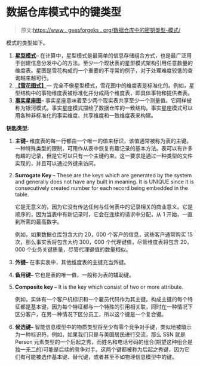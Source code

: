 # 数据仓库模式中的键类型

> 原文:[https://www . geesforgeks . org/数据仓库中的密钥类型-模式/](https://www.geeksforgeeks.org/types-of-keys-in-data-warehouse-schema/)

模式的类型如下。

1.  **[星型模式](https://www.geeksforgeeks.org/star-schema-in-data-warehouse-modeling/)–**
    在计算中，星型模式是最简单的信息存储组合方式，也是最广泛用于创建信息分发中心的方法。至少一个现状表的星型模式架构引用任意数量的维度表。星图是雪花构成的一个重要的不寻常的例子，对于处理难度较低的查询越来越可行。
2.  **[【雪花图式】](https://www.geeksforgeeks.org/snowflake-schema-in-data-warehouse-model/)—**
    完全不像星型模式，雪花图中的维度表是标准化的。例如，星型结构中的事物维度表被标准化并分成两个维度表，即具体事物和提供者表。
3.  **[事实星座图](https://www.geeksforgeeks.org/fact-constellation-in-data-warehouse-modelling/)–**
    事实星座意味着至少两个现实表共享至少一个测量值。它同样被称为银河模式。事实星座模式描绘了数据仓库的一致结构。事实星座模式可以用各种非标准化的事实维度、共享维度和一致维度表来构建。

**钥匙类型:**

1.  **主键–**
    维度表的每一行都由一个唯一的值来标识，该值通常被称为表的主键。一种特殊类型的限制，可用作从表中恢复有趣记录的基本方法。表可以有许多有趣的记录，但是它可以只有一个主键约束。这一要求是通过一种类型的文件实现的，并且可以通过外键来访问。
2.  **Surrogate Key –**
    These are the keys which are generated by the system and generally does not have any built in meaning. It is UNIQUE since it is consecutively created number for each record being embedded in the table.

    它是无意义的，因为它没有传达任何与任何表中的记录相关的商业意义。它是顺序的，因为当表中有新记录时，它会在连续的请求中分配，从 1 开始，一直到所需的最高数字。

    例如，如果数据仓库包含大约 20，000 个客户的信息，这些客户通常购买 15 次，那么事实表将包含大约 300，000 个代理键值，尽管维度表将包含 20，000 个业务关键质量，尽管代理键值的数量相似。

3.  **外键–**
    在事实表中，其他维度表的主键充当外键。
4.  **备用键–**
    它也是表的唯一值，一般称为表的辅助键。
5.  **Composite key –**
    It is the key which consist of two or more attribute.

    例如，实体有一个客户机标识和一个雇员代码作为其主键。构成主键的每个特征都是基本键，因为每个特征都与一个特殊的引用相关联，同时在一种情况下区分客户，在另一种情况下区分员工，所以这个键是一个复合键。

6.  **候选键–**
    智能信息模型中的物质类型将至少有零个竞争对手键，类似地被暗示为一种标识符。例如，如果我们只是与美国居民进行交流，那么 SSN 就是 Person 元素类型的一个后起之秀，而姓名和电话号码的组合(期望这种组合是独一无二的)可能是后续的竞争对手。这两个键都被称为后起之秀键，因为它们有可能被选作基本键、替代键，或者甚至不如物理信息模型中的键。